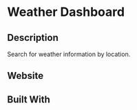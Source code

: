 # Weather Dashboard

## Description

Search for weather information by location.

## Website

## Built With
